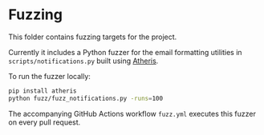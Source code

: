 # Fuzzing

This folder contains fuzzing targets for the project.

Currently it includes a Python fuzzer for the email formatting utilities in `scripts/notifications.py` built using [Atheris](https://github.com/google/atheris).

To run the fuzzer locally:

```bash
pip install atheris
python fuzz/fuzz_notifications.py -runs=100
```

The accompanying GitHub Actions workflow `fuzz.yml` executes this fuzzer on every pull request.
